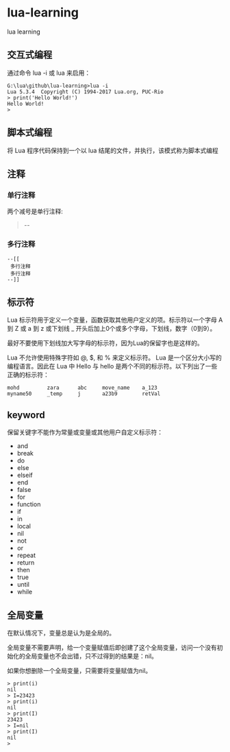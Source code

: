 # lua-learning
lua learning

## 交互式编程
通过命令 lua -i 或 lua 来启用：
```
G:\lua\github\lua-learning>lua -i
Lua 5.3.4  Copyright (C) 1994-2017 Lua.org, PUC-Rio
> print('Hello World!')
Hello World!
>
```
## 脚本式编程
将 Lua 程序代码保持到一个以 lua 结尾的文件，并执行，该模式称为脚本式编程

## 注释
### 单行注释
两个减号是单行注释:
>--

### 多行注释
```
--[[
 多行注释
 多行注释
--]]
```

## 标示符
Lua 标示符用于定义一个变量，函数获取其他用户定义的项。标示符以一个字母 A 到 Z 或 a 到 z 或下划线 _ 开头后加上0个或多个字母，下划线，数字（0到9）。

最好不要使用下划线加大写字母的标示符，因为Lua的保留字也是这样的。

Lua 不允许使用特殊字符如 @, $, 和 % 来定义标示符。 Lua 是一个区分大小写的编程语言。因此在 Lua 中 Hello 与 hello 是两个不同的标示符。以下列出了一些正确的标示符：

```
mohd         zara      abc     move_name    a_123
myname50     _temp     j       a23b9        retVal
```

## keyword
保留关键字不能作为常量或变量或其他用户自定义标示符：
* and
* break
* do
* else
* elseif
* end
* false
* for
* function
* if
* in
* local
* nil
* not
* or
* repeat
* return
* then
* true
* until
* while

## 全局变量
在默认情况下，变量总是认为是全局的。

全局变量不需要声明，给一个变量赋值后即创建了这个全局变量，访问一个没有初始化的全局变量也不会出错，只不过得到的结果是：nil。

如果你想删除一个全局变量，只需要将变量赋值为nil。
```
> print(i)
nil
> I=23423
> print(i)
nil
> print(I)
23423
> I=nil
> print(I)
nil
>
```